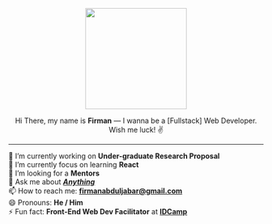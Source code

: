 <p align="center">
  <img src="https://i.ibb.co/V2sQzn8/firmancircle2.png" width="200"/>
</p>

<p align="center">
Hi There, my name is <strong>Firman</strong> — I wanna be a [Fullstack] Web Developer. Wish me luck! ✌️
</p>

---

🔭 I’m currently working on **Under-graduate Research Proposal**
<br/>
🌱 I’m currently focus on learning **React**
<br/>
🤔 I’m looking for a **Mentors**
<br/>
💬 Ask me about **_[Anything](https://github.com/firmanjabar/ama)_**
<br/>
📫 How to reach me: **[firmanabduljabar@gmail.com](mailto:firmanabduljabar@gmail.com)**
<br/>
😄 Pronouns: **He / Him**
<br/>
⚡ Fun fact: **Front-End Web Dev Facilitator** at **[IDCamp](https://idcamp.indosatooredoo.com/)**
